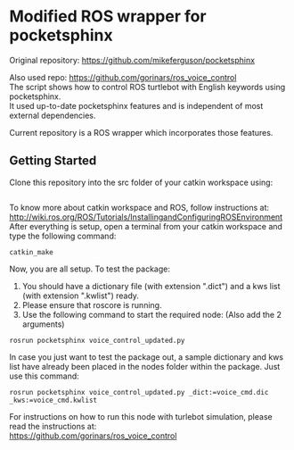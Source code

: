 # Modified ROS wrapper for pocketsphinx  
Original repository: https://github.com/mikeferguson/pocketsphinx  
  
Also used repo: https://github.com/gorinars/ros_voice_control  
The script shows how to control ROS turtlebot with English keywords using pocketsphinx.  
It used up-to-date pocketsphinx features and is independent of most external dependencies.  
  
Current repository is a ROS wrapper which incorporates those features.  

## Getting Started
Clone this repository into the src folder of your catkin workspace using:
``` git clone https://github.com/Pankaj-Baranwal/pocketsphinx
```
To know more about catkin workspace and ROS, follow instructions at: http://wiki.ros.org/ROS/Tutorials/InstallingandConfiguringROSEnvironment  
After everything is setup, open a terminal from your catkin workspace and type the following command:  
``` 
catkin_make
```
Now, you are all setup. To test the package:  
1) You should have a dictionary file (with extension ".dict") and a kws list (with extension ".kwlist") ready.  
2) Please ensure that roscore is running.
3) Use the following command to start the required node: (Also add the 2 arguments) 
``` 
rosrun pocketsphinx voice_control_updated.py
```
In case you just want to test the package out, a sample dictionary and kws list have already been placed in the nodes folder within the package. Just use this command:  
``` 
rosrun pocketsphinx voice_control_updated.py _dict:=voice_cmd.dic _kws:=voice_cmd.kwlist
```
For instructions on how to run this node with turlebot simulation, please read the instructions at:  
https://github.com/gorinars/ros_voice_control
